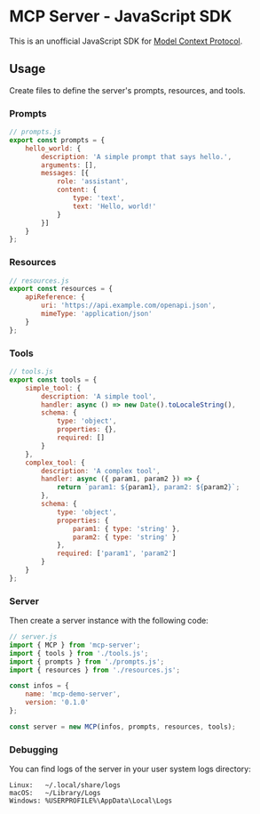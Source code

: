 # MCP Server - JavaScript SDK

This is an unofficial JavaScript SDK for [Model Context Protocol](https://spec.modelcontextprotocol.io/latest).

## Usage

Create files to define the server's prompts, resources, and tools.

### Prompts

```javascript
// prompts.js
export const prompts = {
    hello_world: {
        description: 'A simple prompt that says hello.',
        arguments: [],
        messages: [{
            role: 'assistant',
            content: {
                type: 'text',
                text: 'Hello, world!'
            }
        }]
    }
};
```

### Resources

```javascript
// resources.js
export const resources = {
    apiReference: {
        uri: 'https://api.example.com/openapi.json',
        mimeType: 'application/json'
    }
};
```

### Tools

```javascript
// tools.js
export const tools = {
    simple_tool: {
        description: 'A simple tool',
        handler: async () => new Date().toLocaleString(),
        schema: {
            type: 'object',
            properties: {},
            required: []
        }
    },
    complex_tool: {
        description: 'A complex tool',
        handler: async ({ param1, param2 }) => {
            return `param1: ${param1}, param2: ${param2}`;
        },
        schema: {
            type: 'object',
            properties: {
                param1: { type: 'string' },
                param2: { type: 'string' }
            },
            required: ['param1', 'param2']
        }
    }
};
```

### Server

Then create a server instance with the following code:

```javascript
// server.js
import { MCP } from 'mcp-server';
import { tools } from './tools.js';
import { prompts } from './prompts.js';
import { resources } from './resources.js';

const infos = {
    name: 'mcp-demo-server',
    version: '0.1.0'
};

const server = new MCP(infos, prompts, resources, tools);
```

### Debugging

You can find logs of the server in your user system logs directory:

```
Linux:   ~/.local/share/logs
macOS:   ~/Library/Logs
Windows: %USERPROFILE%\AppData\Local\Logs
```
